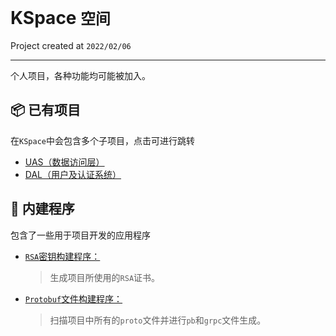 # KSpace `空间`
Project created at `2022/02/06`
****
个人项目，各种功能均可能被加入。

## 📦 已有项目
在`KSpace`中会包含多个子项目，点击可进行跳转
- [UAS（数据访问层）](https://github.com/kercylan98/kspace/tree/master/src/cmd/kspace-dal)
- [DAL（用户及认证系统）](https://github.com/kercylan98/kspace/tree/master/src/cmd/kspace-uas)

## 🥤 内建程序
包含了一些用于项目开发的应用程序
- [`RSA`密钥构建程序：](https://github.com/kercylan98/kspace/tree/master/src/cmd/generate-rsa)
  >  生成项目所使用的`RSA`证书。
- [`Protobuf`文件构建程序：](https://github.com/kercylan98/kspace/tree/master/src/cmd/generate-rsa)
  > 扫描项目中所有的`proto`文件并进行`pb`和`grpc`文件生成。